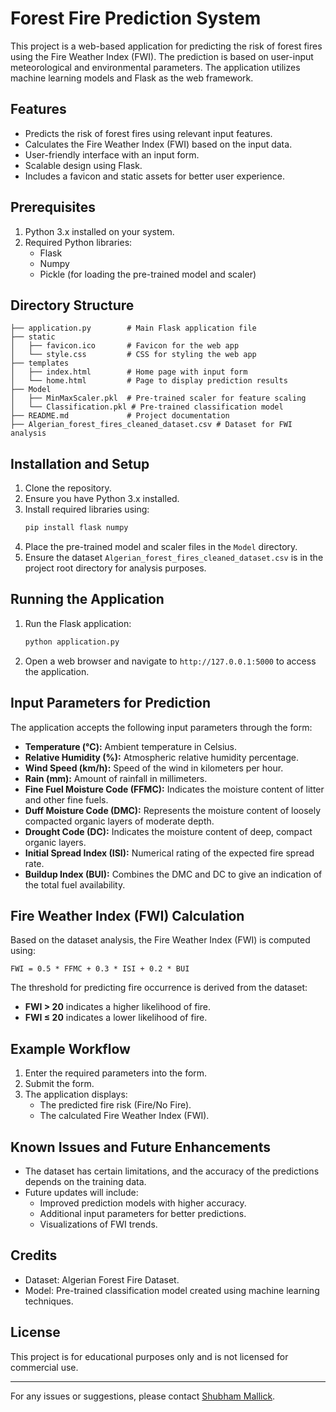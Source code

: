 # Forest Fire Prediction System

This project is a web-based application for predicting the risk of forest fires using the Fire Weather Index (FWI). The prediction is based on user-input meteorological and environmental parameters. The application utilizes machine learning models and Flask as the web framework.

## Features

- Predicts the risk of forest fires using relevant input features.
- Calculates the Fire Weather Index (FWI) based on the input data.
- User-friendly interface with an input form.
- Scalable design using Flask.
- Includes a favicon and static assets for better user experience.

## Prerequisites

1. Python 3.x installed on your system.
2. Required Python libraries:
   - Flask
   - Numpy
   - Pickle (for loading the pre-trained model and scaler)

## Directory Structure

```
├── application.py        # Main Flask application file
├── static
│   ├── favicon.ico       # Favicon for the web app
│   └── style.css         # CSS for styling the web app
├── templates
│   ├── index.html        # Home page with input form
│   └── home.html         # Page to display prediction results
├── Model
│   ├── MinMaxScaler.pkl  # Pre-trained scaler for feature scaling
│   └── Classification.pkl # Pre-trained classification model
├── README.md             # Project documentation
├── Algerian_forest_fires_cleaned_dataset.csv # Dataset for FWI analysis
```

## Installation and Setup

1. Clone the repository.
2. Ensure you have Python 3.x installed.
3. Install required libraries using:
   ```bash
   pip install flask numpy
   ```
4. Place the pre-trained model and scaler files in the `Model` directory.
5. Ensure the dataset `Algerian_forest_fires_cleaned_dataset.csv` is in the project root directory for analysis purposes.

## Running the Application

1. Run the Flask application:
   ```bash
   python application.py
   ```
2. Open a web browser and navigate to `http://127.0.0.1:5000` to access the application.

## Input Parameters for Prediction

The application accepts the following input parameters through the form:

- **Temperature (°C):** Ambient temperature in Celsius.
- **Relative Humidity (%):** Atmospheric relative humidity percentage.
- **Wind Speed (km/h):** Speed of the wind in kilometers per hour.
- **Rain (mm):** Amount of rainfall in millimeters.
- **Fine Fuel Moisture Code (FFMC):** Indicates the moisture content of litter and other fine fuels.
- **Duff Moisture Code (DMC):** Represents the moisture content of loosely compacted organic layers of moderate depth.
- **Drought Code (DC):** Indicates the moisture content of deep, compact organic layers.
- **Initial Spread Index (ISI):** Numerical rating of the expected fire spread rate.
- **Buildup Index (BUI):** Combines the DMC and DC to give an indication of the total fuel availability.

## Fire Weather Index (FWI) Calculation

Based on the dataset analysis, the Fire Weather Index (FWI) is computed using:

```
FWI = 0.5 * FFMC + 0.3 * ISI + 0.2 * BUI
```

The threshold for predicting fire occurrence is derived from the dataset:

- **FWI > 20** indicates a higher likelihood of fire.
- **FWI ≤ 20** indicates a lower likelihood of fire.

## Example Workflow

1. Enter the required parameters into the form.
2. Submit the form.
3. The application displays:
   - The predicted fire risk (Fire/No Fire).
   - The calculated Fire Weather Index (FWI).

## Known Issues and Future Enhancements

- The dataset has certain limitations, and the accuracy of the predictions depends on the training data.
- Future updates will include:
  - Improved prediction models with higher accuracy.
  - Additional input parameters for better predictions.
  - Visualizations of FWI trends.

## Credits

- Dataset: Algerian Forest Fire Dataset.
- Model: Pre-trained classification model created using machine learning techniques.

## License

This project is for educational purposes only and is not licensed for commercial use.

---

For any issues or suggestions, please contact [Shubham Mallick](mailto:shubhammallick678@gmail.com).
